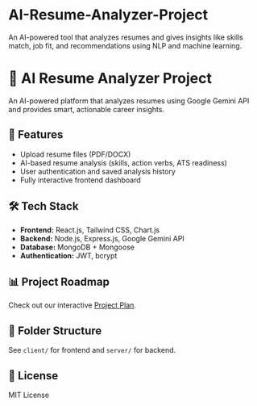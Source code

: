 # AI-Resume-Analyzer-Project
An AI-powered tool that analyzes resumes and gives insights like skills match, job fit, and recommendations using NLP and machine learning.
# 🧠 AI Resume Analyzer Project

An AI-powered platform that analyzes resumes using Google Gemini API and provides smart, actionable career insights.

## 🚀 Features
- Upload resume files (PDF/DOCX)
- AI-based resume analysis (skills, action verbs, ATS readiness)
- User authentication and saved analysis history
- Fully interactive frontend dashboard

## 🛠️ Tech Stack
- **Frontend:** React.js, Tailwind CSS, Chart.js
- **Backend:** Node.js, Express.js, Google Gemini API
- **Database:** MongoDB + Mongoose
- **Authentication:** JWT, bcrypt

## 📊 Project Roadmap
Check out our interactive [Project Plan](project.html).

## 📁 Folder Structure
See `client/` for frontend and `server/` for backend.

## 📄 License
MIT License
